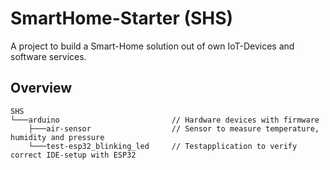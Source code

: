 # SmartHome-Starter (SHS)

A project to build a Smart-Home solution out of own IoT-Devices and software services.

## Overview

```
SHS
└───arduino                         // Hardware devices with firmware
    ├───air-sensor                  // Sensor to measure temperature, humidity and pressure
    └───test-esp32_blinking_led     // Testapplication to verify correct IDE-setup with ESP32
```


